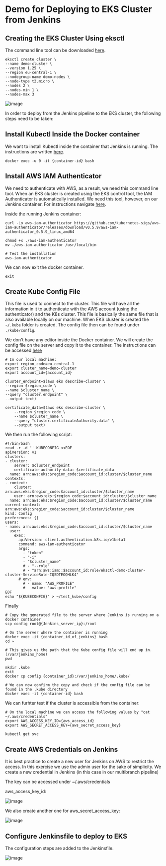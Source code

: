 # Demo for Deploying to EKS Cluster from Jenkins

## Creating the EKS Cluster Using eksctl

The command line tool can be downloaded [here](https://eksctl.io/).

    eksctl create cluster \
    --name demo-cluster \
    --version 1.25 \
    --region eu-central-1 \
    --nodegroup-name demo-nodes \
    --node-type t2.micro \
    --nodes 2 \
    --nodes-min 1 \
    --nodes-max 3

![image](https://github.com/ArshaShiri/DevOpsBootcampEKSFromJenkinsDemo/assets/18715119/b7f233fc-e4d6-4be1-9358-1c99e0910af2)


In order to deploy from the Jenkins pipeline to the EKS cluster, the following steps need to be taken:

## Install Kubectl Inside the Docker container

We want to install Kubectl inside the container that Jenkins is running. The instructions are written [here](https://kubernetes.io/docs/tasks/tools/install-kubectl-linux/).

    docker exec -u 0 -it {container-id} bash
  
## Install AWS IAM Authenticator

We need to authenticate with AWS, as a result, we need this command line tool. When an EKS cluster is created using the EKS control tool, the IAM Authenticator is automatically installed. We need this tool, however, on our Jenkins container. For instructions navigate [here](https://docs.aws.amazon.com/eks/latest/userguide/install-aws-iam-authenticator.html).

Inside the running Jenkins container:

    curl -Lo aws-iam-authenticator https://github.com/kubernetes-sigs/aws-iam-authenticator/releases/download/v0.5.9/aws-iam-authenticator_0.5.9_linux_amd64
  
    chmod +x ./aws-iam-authenticator
    mv ./aws-iam-authenticator /usr/local/bin
    
    # Test the installation
    aws-iam-authenticator

We can now exit the docker container.

    exit
    
## Create Kube Config File
This file is used to connect to the cluster. This file will have all the information in it to authenticate with the AWS account (using the authenticator) and the K8s cluster. This file is basically the same file that is also available locally on our machine. When EKS cluster is created the `~/.kube` folder is created. The config file then can be found under `./kube/config`. 

We don't have any editor inside the Docker container. We will create the config file on the server and copy it to the container.
The instructions can be accessed [here](https://docs.aws.amazon.com/eks/latest/userguide/create-kubeconfig.html)

    # In our local machine:
    export region_code=eu-central-1
    export cluster_name=demo-cluster
    export account_id={account_id}

    cluster_endpoint=$(aws eks describe-cluster \
    --region $region_code \
    --name $cluster_name \
    --query "cluster.endpoint" \
    --output text)

    certificate_data=$(aws eks describe-cluster \
        --region $region_code \
        --name $cluster_name \
        --query "cluster.certificateAuthority.data" \
        --output text)

We then run the following script:    
    
    #!/bin/bash
    read -r -d '' KUBECONFIG <<EOF
    apiVersion: v1
    clusters:
    - cluster:
        server: $cluster_endpoint
        certificate-authority-data: $certificate_data
      name: arn:aws:eks:$region_code:$account_id:cluster/$cluster_name
    contexts:
    - context:
        cluster: arn:aws:eks:$region_code:$account_id:cluster/$cluster_name
        user: arn:aws:eks:$region_code:$account_id:cluster/$cluster_name
      name: arn:aws:eks:$region_code:$account_id:cluster/$cluster_name
    current-context: arn:aws:eks:$region_code:$account_id:cluster/$cluster_name
    kind: Config
    preferences: {}
    users:
    - name: arn:aws:eks:$region_code:$account_id:cluster/$cluster_name
      user:
        exec:
          apiVersion: client.authentication.k8s.io/v1beta1
          command: aws-iam-authenticator
          args:
            - "token"
            - "-i"
            - "$cluster_name"
            # - "--role"
            # - "arn:aws:iam::$account_id:role/eksctl-demo-cluster-cluster-ServiceRole-IQSDTEOQHLK4"
          # env:
            # - name: "AWS_PROFILE"
            #   value: "aws-profile"
    EOF
    echo "${KUBECONFIG}" > ~/test_kube/config


Finally
    
    # Copy the generated file to the server where Jenkins is running on a docker container
    scp config root@{Jenkins_server_ip}:/root
    
    # On the server where the container is running
    docker exec -it {container_id_of_jenkins} bash
    cd ~
    
    # This gives us the path that the Kube config file will end up in. (/var/jenkins_home)
    pwd
    
    mkdir .kube
    exit
    docker cp config {container_id}:/var/jenkins_home/.kube/
     
    # We can now confirm the copy and check if the config file can be found in the .kube directory
    docker exec -it {container-id} bash

We can furhter test if the cluster is accessible from the container:

    # On the local machine we can access the following values by "cat ~/.aws/credentials" 
    export AWS_ACCESS_KEY_ID={aws_access_id}
    export AWS_SECRET_ACCESS_KEY={aws_secret_access_key}

    kubectl get svc
    
## Create AWS Credentials on Jenkins

It is best practice to create a new user for Jenkins on AWS to restrict the access. In this exercise we use the admin user for the sake of simplicity. We create a new credential in Jenkins (in this case in our multibranch pipeline)

The key can be accessed under ~/.aws/credentials

aws_access_key_id:

![image](https://user-images.githubusercontent.com/18715119/234788969-79c90687-781a-4377-97ba-999177ea179f.png)

We also create another one for aws_secret_access_key:

![image](https://user-images.githubusercontent.com/18715119/234789293-d297dd4d-2f56-437a-8654-cbc4ef7da944.png)

## Configure Jenkinsfile to deploy to EKS

The configuration steps are added to the Jenkinsfile.

![image](https://github.com/ArshaShiri/DevOpsBootcampEKSFromJenkinsDemo/assets/18715119/4fc2c3b0-cb02-4ec5-a57b-694bd938cf7a)

